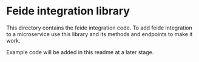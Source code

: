 # Feide integration library

This directory contains the feide integration code.
To add feide integration to a microservice use this library and its
methods and endpoints to make it work.

Example code will be added in this readme at a later stage.